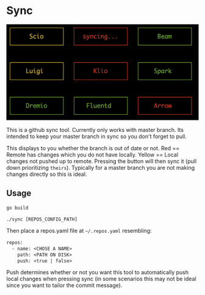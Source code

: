
# Sync

![Screenshot](https://github.com/kyprifog/sync/blob/master/images/screenshot.png)

This is a github sync tool.  Currently only works with master branch.  Its intended to keep your master branch in sync so you don't forget to pull.

This displays to you whether the branch is out of date or not.  Red == Remote has changes which you do not have locally. Yellow == Local changes not pushed up to remote.  Pressing the button will then sync it (pull down prioritizing `theirs`).  Typically for a master branch you are not making changes directly so this is ideal.

## Usage

```
go build
```

```
./sync [REPOS_CONFIG_PATH]

```

Then place a repos.yaml file at `~/.repos.yaml` resembling:

```
repos:
  - name: <CHOSE A NAME>
    path: <PATH ON DISK>
    push: <true | false>
```

Push determines whether or not you want this tool to automatically push local changes when pressing sync (in some scenarios this may not be ideal since you want to tailor the commit message).
